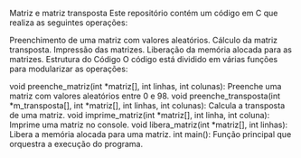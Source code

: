 Matriz e matriz transposta
Este repositório contém um código em C que realiza as seguintes operações:

Preenchimento de uma matriz com valores aleatórios.
Cálculo da matriz transposta.
Impressão das matrizes.
Liberação da memória alocada para as matrizes.
Estrutura do Código
O código está dividido em várias funções para modularizar as operações:

void preenche_matriz(int *matriz[], int linhas, int colunas): Preenche uma matriz com valores aleatórios entre 0 e 98.
void preenche_transposta(int *m_transposta[], int *matriz[], int linhas, int colunas): Calcula a transposta de uma matriz.
void imprime_matriz(int *matriz[], int linha, int coluna): Imprime uma matriz no console.
void libera_matriz(int *matriz[], int linhas): Libera a memória alocada para uma matriz.
int main(): Função principal que orquestra a execução do programa.
